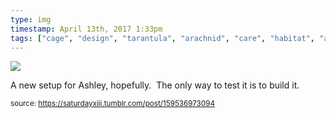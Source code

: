 ```yaml
---
type: img
timestamp: April 13th, 2017 1:33pm
tags: ["cage", "design", "tarantula", "arachnid", "care", "habitat", "acrylic"]
---
```

<img src="https://saturdayxiii.github.io/media/159536973094.jpg"/>
                                                                                          
A new setup for Ashley, hopefully.  The only way to test it is to build it.
 
                                    
                
                
                
                
                                
<small>source: https://saturdayxiii.tumblr.com/post/159536973094</small>